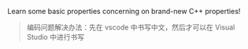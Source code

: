 Learn some basic properties concerning on brand-new C++ properties!

> 编码问题解决办法：先在 vscode 中书写中文，然后才可以在 Visual Studio 中进行书写
